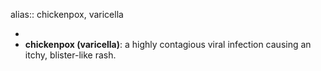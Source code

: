 alias:: chickenpox, varicella

-
- **chickenpox (varicella)**: a highly contagious viral infection causing an itchy, blister-like rash.